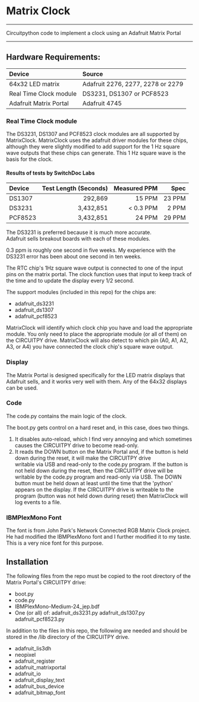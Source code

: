 # Matrix Clock 
***
Circuitpython code to implement a clock using an Adafruit Matrix Portal
***
## Hardware Requirements:
|  Device                |   Source                          |
|:-----------------------|:----------------------------------|
| 64x32 LED matrix       | Adafruit 2276, 2277, 2278 or 2279 |
| Real Time Clock module | DS3231, DS1307 or PCF8523         |
| Adafruit Matrix Portal | Adafruit 4745                     |

### Real Time Clock module
The DS3231, DS1307 and PCF8523 clock modules are all supported
by MatrixClock.  MatrixClock uses the adafruit driver modules 
for these chips, although they were slightly modified to add 
support for the 1 Hz square wave outputs that these chips can 
generate. This 1 Hz square wave is the basis for the clock.

#### Results of tests by SwitchDoc Labs

| Device	  | Test Length (Seconds) |Measured PPM | Spec     |
|:---------|----------------------:|------------:|---------:|
| DS1307	  |   292,869             | 15 PPM      | 23 PPM   |
| DS3231	  | 3,432,851             | < 0.3 PPM   |  2 PPM   |
| PCF8523  | 3,432,851             | 24 PPM      | 29 PPM   |

The DS3231 is preferred because it is much more accurate.  
Adafruit sells breakout boards with each of these modules.

0.3 ppm is roughly one second in five weeks.  My experience with 
the DS3231 error has been about one second in ten weeks.

The RTC chip's 1Hz square wave output is connected to one of the 
input pins on the matrix portal.  The clock function uses that input
to keep track of the time and to update the display every 1/2 second.

The support modules (included in this repo) for the chips are:
* adafruit_ds3231
* adafruit_ds1307
* adafruit_pcf8523

MatrixClock will identify which clock chip you have and load
the appropriate module.  You only need to place the appropriate
module (or all of them) on the CIRCUITPY drive.  MatrixClock will
also detect to which pin (A0, A1, A2, A3, or A4) you have connected 
the clock chip's square wave output.

### Display
The Matrix Portal is designed specifically for the LED matrix
displays that Adafruit sells, and it works very well with 
them.  Any of the 64x32 displays can be used.

### Code
The code.py contains the main logic of the clock.

The boot.py gets control on a hard reset and, in this case, does
two things.  

1. It disables auto-reload, which I find very annoying and which 
sometimes causes the CIRCUITPY drive to become read-only.
2. It reads the DOWN button on the Matrix Portal and, if the button 
is held down during the reset, it will make the CIRCUITPY drive  
writable via USB and read-only to the code.py program.  If the button
is not held down during the reset, then the CIRCUITPY drive will be
writable by the code.py program and read-only via USB.
The DOWN button must be held down at least until the time that the
'python' appears on the display.
If the CIRCUITPY drive is writeable to the program (button was not
held down during reset) then MatrixClock will log events to a file.

### IBMPlexMono Font
The font is from John Park's Network Connected RGB Matrix Clock project.
He had modified the IBMPlexMono font and I further modified it to my
taste.  This is a very nice font for this purpose.

## Installation

The following files from the repo must be copied to the root
directory of the Matrix Portal's CIRCUITPY drive:

* boot.py
* code.py
* IBMPlexMono-Medium-24_jep.bdf
* One (or all) of:
   adafruit_ds3231.py
   adafruit_ds1307.py
   adafruit_pcf8523.py

In addition to the files in this repo, the following are needed and
should be stored in the /lib directory of the CIRCUITPY drive.

*  adafruit_lis3dh
*  neopixel
*  adafruit_register
*  adafruit_matrixportal
*  adafruit_io
*  adafruit_display_text
*  adafruit_bus_device
*  adafruit_bitmap_font
  
